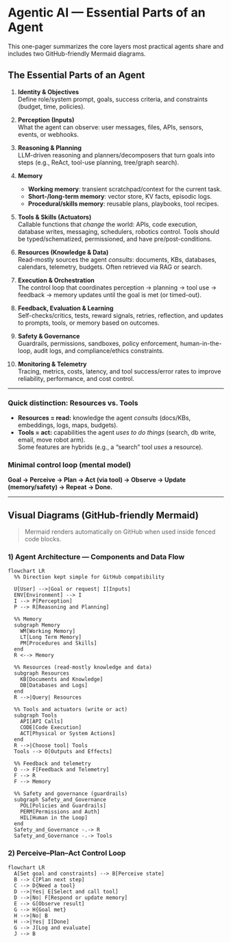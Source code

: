 # Agentic AI — Essential Parts of an Agent

This one-pager summarizes the core layers most practical agents share and includes two GitHub-friendly Mermaid diagrams.

## The Essential Parts of an Agent

1. **Identity & Objectives**  
   Define role/system prompt, goals, success criteria, and constraints (budget, time, policies).

2. **Perception (Inputs)**  
   What the agent can observe: user messages, files, APIs, sensors, events, or webhooks.

3. **Reasoning & Planning**  
   LLM-driven reasoning and planners/decomposers that turn goals into steps (e.g., ReAct, tool-use planning, tree/graph search).

4. **Memory**  
   - **Working memory**: transient scratchpad/context for the current task.  
   - **Short-/long-term memory**: vector store, KV facts, episodic logs.  
   - **Procedural/skills memory**: reusable plans, playbooks, tool recipes.

5. **Tools & Skills (Actuators)**  
   Callable functions that *change* the world: APIs, code execution, database writes, messaging, schedulers, robotics control. Tools should be typed/schematized, permissioned, and have pre/post-conditions.

6. **Resources (Knowledge & Data)**  
   Read-mostly sources the agent *consults*: documents, KBs, databases, calendars, telemetry, budgets. Often retrieved via RAG or search.

7. **Execution & Orchestration**  
   The control loop that coordinates perception → planning → tool use → feedback → memory updates until the goal is met (or timed-out).

8. **Feedback, Evaluation & Learning**  
   Self-checks/critics, tests, reward signals, retries, reflection, and updates to prompts, tools, or memory based on outcomes.

9. **Safety & Governance**  
   Guardrails, permissions, sandboxes, policy enforcement, human-in-the-loop, audit logs, and compliance/ethics constraints.

10. **Monitoring & Telemetry**  
    Tracing, metrics, costs, latency, and tool success/error rates to improve reliability, performance, and cost control.

---

### Quick distinction: Resources vs. Tools
- **Resources = read:** knowledge the agent *consults* (docs/KBs, embeddings, logs, maps, budgets).  
- **Tools = act:** capabilities the agent *uses to do things* (search, db write, email, move robot arm).  
Some features are hybrids (e.g., a “search” tool *uses* a resource).

### Minimal control loop (mental model)
**Goal → Perceive → Plan → Act (via tool) → Observe → Update (memory/safety) → Repeat → Done.**

---

## Visual Diagrams (GitHub-friendly Mermaid)

> Mermaid renders automatically on GitHub when used inside fenced code blocks.

### 1) Agent Architecture — Components and Data Flow

```mermaid
flowchart LR
  %% Direction kept simple for GitHub compatibility

  U[User] -->|Goal or request| I[Inputs]
  ENV[Environment] --> I
  I --> P[Perception]
  P --> R[Reasoning and Planning]

  %% Memory
  subgraph Memory
    WM[Working Memory]
    LT[Long Term Memory]
    PM[Procedures and Skills]
  end
  R <--> Memory

  %% Resources (read-mostly knowledge and data)
  subgraph Resources
    KB[Documents and Knowledge]
    DB[Databases and Logs]
  end
  R -->|Query| Resources

  %% Tools and actuators (write or act)
  subgraph Tools
    API[API Calls]
    CODE[Code Execution]
    ACT[Physical or System Actions]
  end
  R -->|Choose tool| Tools
  Tools --> O[Outputs and Effects]

  %% Feedback and telemetry
  O --> F[Feedback and Telemetry]
  F --> R
  F --> Memory

  %% Safety and governance (guardrails)
  subgraph Safety_and_Governance
    POL[Policies and Guardrails]
    PERM[Permissions and Auth]
    HIL[Human in the Loop]
  end
  Safety_and_Governance -.-> R
  Safety_and_Governance -.-> Tools
```

### 2) Perceive–Plan–Act Control Loop

```mermaid
flowchart LR
  A[Set goal and constraints] --> B[Perceive state]
  B --> C[Plan next step]
  C --> D{Need a tool}
  D -->|Yes| E[Select and call tool]
  D -->|No| F[Respond or update memory]
  E --> G[Observe result]
  G --> H{Goal met}
  H -->|No| B
  H -->|Yes| I[Done]
  G --> J[Log and evaluate]
  J --> B
```

